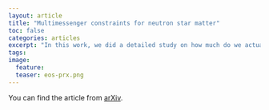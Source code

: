 ```yaml
---
layout: article
title: "Multimessenger constraints for neutron star matter"
toc: false
categories: articles
excerpt: "In this work, we did a detailed study on how much do we actually know about neutron star equation of state given all the most recent multimessenger constraints."
tags: 
image:
  feature: 
  teaser: eos-prx.png
---
```



You can find the article from [arXiv](https://arxiv.org/abs/2105.05132).


